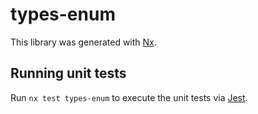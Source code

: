 # types-enum

This library was generated with [Nx](https://nx.dev).

## Running unit tests

Run `nx test types-enum` to execute the unit tests via [Jest](https://jestjs.io).
